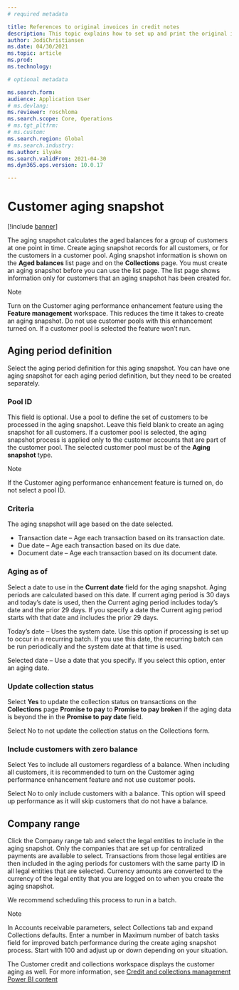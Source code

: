 ```yaml
---
# required metadata

title: References to original invoices in credit notes
description: This topic explains how to set up and print the original invoice numbers in related credit notes.
author: JodiChristiansen
ms.date: 04/30/2021
ms.topic: article
ms.prod: 
ms.technology: 

# optional metadata

ms.search.form: 
audience: Application User
# ms.devlang: 
ms.reviewer: roschloma
ms.search.scope: Core, Operations
# ms.tgt_pltfrm: 
# ms.custom: 
ms.search.region: Global
# ms.search.industry: 
ms.author: ilyako
ms.search.validFrom: 2021-04-30
ms.dyn365.ops.version: 10.0.17

---
```


# Customer aging snapshot

[!include [banner](../includes/banner.md)]

The aging snapshot calculates the aged balances for a group of customers at one point in time. Create aging snapshot records for all customers, or for the customers in a customer pool. Aging snapshot information is shown on the **Aged balances** list page and on the **Collections** page. You must create an aging snapshot before you can use the list page. The list page shows information only for customers that an aging snapshot has been created for.

> [!NOTE] 
> Turn on the Customer aging performance enhancement feature using the **Feature management** workspace. This reduces the time it takes to create an aging snapshot. Do not use customer pools with this enhancement turned on. If a customer pool is selected the feature won’t run.
## Aging period definition

Select the aging period definition for this aging snapshot. You can have one aging snapshot for each aging period definition, but they need to be created separately. 

### Pool ID

This field is optional. Use a pool to define the set of customers to be processed in the aging snapshot. Leave this field blank to create an aging snapshot for all customers. If a customer pool is selected, the aging snapshot process is applied only to the customer accounts that are part of the customer pool. The selected customer pool must be of the **Aging snapshot** type.

> [!NOTE]
> If the Customer aging performance enhancement feature is turned on, do not select a pool ID. 

### Criteria

The aging snapshot will age based on the date selected. 

- Transaction date – Age each transaction based on its transaction date.
- Due date – Age each transaction based on its due date.
- Document date – Age each transaction based on its document date.

### Aging as of

Select a date to use in the **Current date** field for the aging snapshot. Aging periods are calculated based on this date. If current aging period is 30 days and today’s date is used, then the Current aging period includes today’s date and the prior 29 days. If you specify a date the Current aging period starts with that date and includes the prior 29 days. 

Today’s date – Uses the system date. Use this option if processing is set up to occur in a recurring batch. If you use this date, the recurring batch can be run periodically and the system date at that time is used. 

Selected date – Use a date that you specify. If you select this option, enter an aging date. 

### Update collection status

Select **Yes** to update the collection status on transactions on the **Collections** page **Promise to pay** to **Promise to pay broken** if the aging data is beyond the in the **Promise to pay date** field. 

Select No to not update the collection status on the Collections form. 

### Include customers with zero balance

Select Yes to include all customers regardless of a balance. When including all customers, it is recommended to turn on the Customer aging performance enhancement feature and not use customer pools.

Select No to only include customers with a balance. This option will speed up performance as it will skip customers that do not have a balance.

## Company range

Click the Company range tab and select the legal entities to include in the aging snapshot. Only the companies that are set up for centralized payments are available to select. Transactions from those legal entities are then included in the aging periods for customers with the same party ID in all legal entities that are selected. Currency amounts are converted to the currency of the legal entity that you are logged on to when you create the aging snapshot. 

We recommend scheduling this process to run in a batch.

> [!NOTE]
> In Accounts receivable parameters, select Collections tab and expand Collections defaults. Enter a number in Maximum number of batch tasks field for improved batch performance during the create aging snapshot process. Start with 100 and adjust up or down depending on your situation.

The Customer credit and collections workspace displays the customer aging as well. For more information, see [Credit and collections management Power BI content](https://docs.microsoft.com/en-us/dynamics365/finance/accounts-receivable/credit-collections-power-bi)
